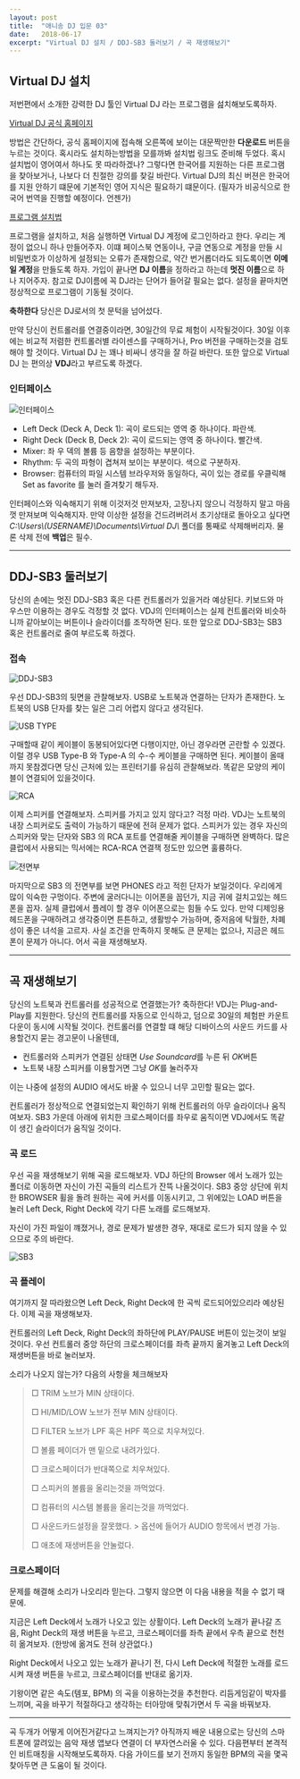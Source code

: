 ```yaml
---
layout: post
title:  "애니송 DJ 입문 03"
date:   2018-06-17
excerpt: "Virtual DJ 설치 / DDJ-SB3 둘러보기 / 곡 재생해보기"
---
```


## Virtual DJ 설치

저번편에서 소개한 강력한 DJ 툴인 Virtual DJ 라는 프로그램을 섪치해보도록하자.

[Virtual DJ 공식 홈페이지](https://www.virtualdj.com/)

방법은 간단하다, 공식 홈페이지에 접속해 오른쪽에 보이는 대문짝만한 **다운로드** 버튼을 누르는 것이다. 혹시라도 설치하는방법을 모를까봐 설치법 링크도 준비해 두었다. 혹시 설치법이 영어여서 하나도 못 따라하겠나? 그렇다면 한국어를 지원하는 다른 프로그램을 찾아보거나, 나보다 더 친절한 강의를 찾길 바란다. Virtual DJ의 최신 버젼은 한국어를 지원 안하기 떄문에 기본적인 영어 지식은 필요하기 떄문이다. (필자가 비공식으로 한국어 번역을 진행할 예정이다. 언젠가)

[프로그램 설치법](https://www.virtualdj.com/manuals/virtualdj8/quickstart/install.html)

프로그램을 설치하고, 처음 실행하면 Virtual DJ 계정에 로그인하라고 한다. 우리는 계정이 없으니 하나 만들어주자. 이떄 페이스북 연동이나, 구글 연동으로 계정을 만들 시 비밀번호가 이상하게 설정되는 오류가 존재함으로, 약간 번거롭더라도 되도록이면 **이메일 계정**을 만들도록 하자. 가입이 끝나면 **DJ 이름**을 정하라고 하는데 **멋진 이름**으로 하나 지어주자. 참고로 DJ이름에 꼭 DJ라는 단어가 들어갈 필요는 없다. 설정을 끝마치면 정상적으로 프로그램이 기동될 것이다.

**축하한다** 당신은 DJ로서의 첫 문턱을 넘어섰다.

만약 당신이 컨트롤러를 연결중이라면, 30일간의 무료 체험이 시작될것이다. 30일 이후에는 비교적 저렴한 컨트롤러별 라이센스를 구매하거나, Pro 버전을 구매하는것을 검토해야 할 것이다. Virtual DJ 는 꽤나 비싸니 생각을 잘 하길 바란다. 또한 앞으로 Virtual DJ 는 편의상 **VDJ**라고 부르도록 하겠다.

### 인터페이스

![인터페이스](https://www.virtualdj.com/image/54772/191558/FirstLookStrokedLabeled.png)

- Left Deck (Deck A, Deck 1): 곡이 로드되는 영역 중 하나이다. 파란색.
- Right Deck (Deck B, Deck 2): 곡이 로드되는 영역 중 하나이다. 빨간색.
- Mixer: 좌 우 덱의 볼륨 등 음향을 설정하는 부분이다.
- Rhythm: 두 곡의 파형이 겹쳐져 보이는 부분이다. 색으로 구분하자.
- Browser: 컴퓨터의 파일 시스템 브라우저와 동일하다, 곡이 있는 경로를 우클릭해 Set as favorite 를 눌러 즐겨찾기 해두자.

인터페이스와 익숙해지기 위해 이것저것 만져보자, 고장나지 않으니 걱정하지 말고 마음껏 만져보며 익숙해지자. 만약 이상한 설정을 건드려버려서 초기상태로 돌아오고 싶다면 *C:\\Users\\(USERNAME)\\Documents\\Virtual DJ\\* 폴더를 통째로 삭제해버리자.
물론 삭제 전에 **백업**은 필수.

---

## DDJ-SB3 둘러보기

당신의 손에는 멋진 DDJ-SB3 혹은 다른 컨트롤러가 있을거라 예상된다. 키보드와 마우스만 이용하는 경우도 걱정할 것 없다. VDJ의 인터페이스는 실제 컨트롤러와 비슷하니까 같아보이는 버튼이나 슬라이더를 조작하면 된다. 또한 앞으로 DDJ-SB3는 SB3 혹은 컨트롤러로 줄여 부르도록 하겠다.

### 접속

![DDJ-SB3](https://www.thedjshop.co.uk/media/catalog/product/cache/1/image/9df78eab33525d08d6e5fb8d27136e95/d/d/ddj-sb3-rear.jpg)

우선 DDJ-SB3의 뒷면을 관찰해보자. USB로 노트북과 연결하는 단자가 존재한다. 노트북의 USB 단자를 찾는 일은 그리 어렵지 않다고 생각된다.

![USB TYPE](https://qph.fs.quoracdn.net/main-qimg-abcf7b5667478f19ccd0d9c3ada01a33-c)

구매할때 같이 케이블이 동봉되어있다면 다행이지만, 아닌 경우라면 곤란할 수 있겠다.
이럴 경우 USB Type-B 와 Type-A 의 수-수 케이블을 구매하면 된다. 케이블이 올때까지 못참겠다면 당신 근처에 있는 프린터기를 유심히 관찰해보라. 똑같은 모양의 케이블이 연결되어 있을것이다.

![RCA](https://images-na.ssl-images-amazon.com/images/I/71gIo3Tr1JL._SX355_.jpg)

이제 스피커를 연결해보자. 스피커를 가지고 있지 않다고? 걱정 마라. VDJ는 노트북의 내장 스피커로도 출력이 가능하기 때문에 전혀 문제가 없다. 스피커가 있는 경우 자신의 스피커와 맞는 단자와 SB3 의 RCA 포트를 연결해줄 케이블을 구매하면 완벽하다. 많은 클럽에서 사용되는 믹서에는 RCA-RCA 연결잭 정도만 있으면 훌륭하다.

![전면부](https://pdj-ecom-cdn.azureedge.net/-/media/pioneerdj/images/products/controller/ddj-sb3/ddj-sb3-front.jpg)

마지막으로 SB3 의 전면부를 보면 PHONES 라고 적힌 단자가 보일것이다. 우리에게 많이 익숙한 구멍이다. 주변에 굴러다니는 이어폰을 꼽던가, 지금 귀에 걸치고있는 헤드폰을 꼽자. 실제 클럽에서 플레이 할 경우 이어폰으로는 힘들 수도 있다. 만약 디제잉용 헤드폰을 구매하려고 생각중이면 튼튼하고, 생활방수 가능하며, 중저음에 탁월한, 차폐성이 좋은 녀석을 고르자. 사실 조건을 만족하지 못해도 큰 문제는 없으나, 지금은 헤드폰이 문제가 아니다. 어서 곡을 재생해보자.

---

## 곡 재생해보기

당신의 노트북과 컨트롤러를 성공적으로 연결했는가? 축하한다! VDJ는 Plug-and-Play를 지원한다. 당신의 컨트롤러를 자동으로 인식하고, 덤으로 30일의 체험판 카운트다운이 동시에 시작될 것이다. 컨트롤러를 연결할 떄 해당 디바이스의 사운드 카드를 사용할건지 묻는 경고문이 나올텐데,

- 컨트롤러와 스피커가 연결된 상태면 *Use Soundcard*를 누른 뒤 *OK*버튼
- 노트북 내장 스피커를 이용할거면 그냥 *OK*를 눌러주자

이는 나중에 설정의 AUDIO 에서도 바꿀 수 있으니 너무 고민할 필요는 없다.

컨트롤러가 정상적으로 연결되었는지 확인하기 위해 컨트롤러의 아무 슬라이더나 움직여보자.
SB3 가운데 아래에 위치한 크로스페이더를 좌우로 움직이면 VDJ에서도 똑같이 생긴 슬라이더가 움직일 것이다.

### 곡 로드

우선 곡을 재생해보기 위해 곡을 로드해보자.
VDJ 하단의 Browser 에서 노래가 있는 폴더로 이동하면 자신이 가진 곡들의 리스트가 잔뜩 나올것이다. SB3 중앙 상단에 위치한 BROWSER 휠을 돌려 원하는 곡에 커서를 이동시키고, 그 위에있는 LOAD 버튼을 눌러 Left Deck, Right Deck에 각기 다른 노래를 로드해보자.

자신이 가진 파일이 꺠졌거나, 경로 문제가 발생한 경우, 재대로 로드가 되지 않을 수 있으므로 주의 바란다.

![SB3](https://c1.zzounds.com/media/productmedia/fit,2018by3200/quality,85/DDJ-SB3_top_low_0124-4f0317d4c7a2cf90de3ced459a84b411.jpg)

### 곡 플레이

여기까지 잘 따라왔으면 Left Deck, Right Deck에 한 곡씩 로드되어있으리라 예상된다.
이제 곡을 재생해보자.

컨트롤러의 Left Deck, Right Deck의 좌하단에 PLAY/PAUSE 버튼이 있는것이 보일것이다. 우선 컨트롤러 중앙 하단의 크로스페이더를 좌측 끝까지 옮겨놓고 Left Deck의 재생버튼을 바로 눌러보자.

소리가 나오지 않는가? 다음의 사항을 체크해보자

> □ TRIM 노브가 MIN 상태이다.
>
> □ HI/MID/LOW 노브가 전부 MIN 상태이다.
>
> □ FILTER 노브가 LPF 혹은 HPF 쪽으로 치우쳐있다.
>
> □ 볼륨 페이더가 맨 밑으로 내려가있다.
>
> □ 크로스페이더가 반대쪽으로 치우쳐있다.
>
> □ 스피커의 볼륨을 올리는것을 까먹었다.
>
> □ 컴퓨터의 시스템 볼륨을 올리는것을 까먹었다.
>
> □ 사운드카드설정을 잘못했다. > 옵션에 들어가 AUDIO 항목에서 변경 가능.
>
> □ 애초에 재생버튼을 안눌렀다.

### 크로스페이더

문제를 해결해 소리가 나오리라 믿는다. 그렇지 않으면 이 다음 내용을 적을 수 없기 때문에.

지금은 Left Deck에서 노래가 나오고 있는 상활이다. Left Deck의 노래가 끝나갈 즈음, Right Deck의 재생 버튼을 누르고, 크로스페이더를 좌측 끝에서 우측 끝으로 천천히 옮겨보자. (한방에 옮겨도 전혀 상관없다.)

Right Deck에서 나오고 있는 노래가 끝나기 전, 다시 Left Deck에 적절한 노래를 로드시켜 재생 버튼을 누르고, 크로스페이더를 반대로 옮기자.

기왕이면 같은 속도(템포, BPM) 의 곡을 이용하는것을 추천한다. 리듬게임같이 박자를 느끼며, 곡을 바꾸기 적절하다고 생각하는 터아망애 맞춰가면서 두 곡을 바꿔보자.

---

곡 두개가 어떻게 이어진거같다고 느껴지는가? 아직까지 배운 내용으로는 당신의 스마트폰에 깔려있는 음악 재생 앱보다 연결이 더 부자연스러울 수 있다. 다음편부터 본격적인 비트매칭을 시작해보도록하자. 다음 가이드를 보기 전까지 동일한 BPM의 곡을 몇곡 찾아두면 큰 도움이 될 것이다.